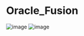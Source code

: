 # Oracle_Fusion
![image](https://user-images.githubusercontent.com/79009772/228785837-9b0c0bc7-ceb2-42a5-8ea8-fd0bbb73c611.png)
![image](https://user-images.githubusercontent.com/79009772/228786562-c615ac6b-24f1-4456-adb4-6b3df207fbea.png)



